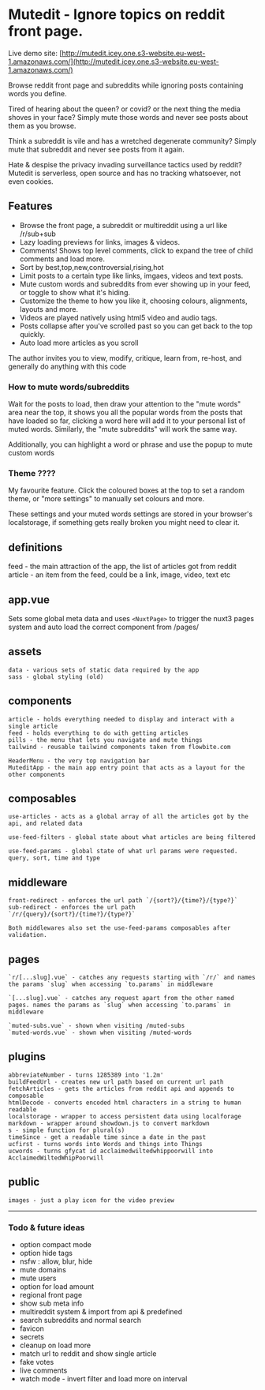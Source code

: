 # Mutedit - Ignore topics on reddit front page.


Live demo site: [http://mutedit.icey.one.s3-website.eu-west-1.amazonaws.com/](http://mutedit.icey.one.s3-website.eu-west-1.amazonaws.com/)


Browse reddit front page and subreddits while ignoring posts containing words you define.

Tired of hearing about the queen? or covid? or the next thing the media shoves in your face? Simply mute those words and never see posts about them as you browse.

Think a subreddit is vile and has a wretched degenerate community? Simply mute that subreddit and never see posts from it again.

Hate & despise the privacy invading surveillance tactics used by reddit? Mutedit is serverless, open source and has no tracking whatsoever, not even cookies.




## Features

 - Browse the front page, a subreddit or multireddit using a url like /r/sub+sub 
 - Lazy loading previews for links, images & videos. 
 - Comments! Shows top level comments, click to expand the tree of child comments and load more.
 - Sort by best,top,new,controversial,rising,hot
 - Limit posts to a certain type like links, imgaes, videos and text posts.
 - Mute custom words and subreddits from ever showing up in your feed, or toggle to show what it's hiding.
 - Customize the theme to how you like it, choosing colours, alignments, layouts and more.
 - Videos are played natively using html5 video and audio tags.
 - Posts collapse after you've scrolled past so you can get back to the top quickly.
 - Auto load more articles as you scroll



The author invites you to view, modify, critique, learn from, re-host, and generally do anything with this code 


### How to mute words/subreddits

Wait for the posts to load, then draw your attention to the "mute words" area near the top, it shows you all the popular words from the posts that have loaded so far, clicking a word here will add it to your personal list of muted words. Similarly, the "mute subreddits" will work the same way.

Additionally, you can highlight a word or phrase and use the popup to mute custom words

### Theme ????

My favourite feature. Click the coloured boxes at the top to set a random theme, or "more settings" to manually set colours and more.

These settings and your muted words settings are stored in your browser's localstorage, if something gets really broken you might need to clear it.


## definitions

feed - the main attraction of the app, the list of articles got from reddit
article - an item from the feed, could be a link, image, video, text etc

## app.vue

Sets some global meta data and uses `<NuxtPage>` to trigger the nuxt3 pages system and auto load the correct component from /pages/

## assets

    data - various sets of static data required by the app
    sass - global styling (old)

## components

    article - holds everything needed to display and interact with a single article
    feed - holds everything to do with getting articles
    pills - the menu that lets you navigate and mute things
    tailwind - reusable tailwind components taken from flowbite.com

    HeaderMenu - the very top navigation bar
    MuteditApp - the main app entry point that acts as a layout for the other components

## composables

    use-articles - acts as a global array of all the articles got by the api, and related data

    use-feed-filters - global state about what articles are being filtered

    use-feed-params - global state of what url params were requested. query, sort, time and type

## middleware

    front-redirect - enforces the url path `/{sort?}/{time?}/{type?}`
    sub-redirect - enforces the url path `/r/{query}/{sort?}/{time?}/{type?}`

    Both middlewares also set the use-feed-params composables after validation.

## pages

    `r/[...slug].vue` - catches any requests starting with `/r/` and names the params `slug` when accessing `to.params` in middleware

    `[...slug].vue` - catches any request apart from the other named pages. names the params as `slug` when accessing `to.params` in middleware

    `muted-subs.vue` - shown when visiting /muted-subs
    `muted-words.vue` - shown when visiting /muted-words

## plugins

    abbreviateNumber - turns 1285389 into '1.2m'
    buildFeedUrl - creates new url path based on current url path
    fetchArticles - gets the articles from reddit api and appends to composable
    htmlDecode - converts encoded html characters in a string to human readable
    localstorage - wrapper to access persistent data using localforage
    markdown - wrapper around showdown.js to convert markdown
    s - simple function for plural(s)
    timeSince - get a readable time since a date in the past
    ucfirst - turns words into Words and things into Things
    ucwords - turns gfycat id acclaimedwiltedwhippoorwill into AcclaimedWiltedWhipPoorwill

## public

    images - just a play icon for the video preview

---


### Todo & future ideas


 - option compact mode
 - option hide tags
 - nsfw : allow, blur, hide
 - mute domains
 - mute users
 - option for load amount
 - regional front page
 - show sub meta info
 - multireddit system & import from api & predefined
 - search subreddits and normal search
 - favicon
 - secrets
 - cleanup on load more
 - match url to reddit and show single article
 - fake votes
 - live comments
 - watch mode - invert filter and load more on interval


